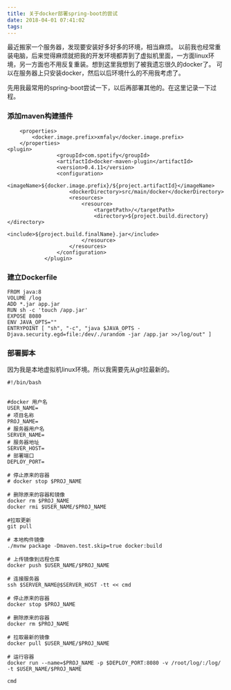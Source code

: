```yaml
---
title: 关于docker部署spring-boot的尝试
date: 2018-04-01 07:41:02
tags:
---
```

最近搬家一个服务器，发现要安装好多好多的环境，相当麻烦。
以前我也经常重装电脑，后来觉得麻烦就把我的开发环境都弄到了虚拟机里面，一方面linux环境，另一方面也不用反复重装。想到这里我想到了被我遗忘很久的docker了。
可以在服务器上只安装docker，然后以后环境什么的不用我考虑了。

先用我最常用的spring-boot尝试一下，以后再部署其他的。在这里记录一下过程。

### 添加maven构建插件
```
	<properties>
		<docker.image.prefix>xmfaly</docker.image.prefix>
	</properties>
<plugin>
				<groupId>com.spotify</groupId>
				<artifactId>docker-maven-plugin</artifactId>
				<version>0.4.11</version>
				<configuration>
					<imageName>${docker.image.prefix}/${project.artifactId}</imageName>
					<dockerDirectory>src/main/docker</dockerDirectory>
					<resources>
						<resource>
							<targetPath>/</targetPath>
							<directory>${project.build.directory}</directory>
							<include>${project.build.finalName}.jar</include>
						</resource>
					</resources>
				</configuration>
			</plugin>
```

### 建立Dockerfile
```
FROM java:8
VOLUME /log
ADD *.jar app.jar
RUN sh -c 'touch /app.jar'
EXPOSE 8080
ENV JAVA_OPTS=""
ENTRYPOINT [ "sh", "-c", "java $JAVA_OPTS -Djava.security.egd=file:/dev/./urandom -jar /app.jar >>/log/out" ]
```

### 部署脚本
因为我是本地虚拟机linux环境。所以我需要先从git拉最新的。
```
#!/bin/bash


#docker 用户名
USER_NAME=
# 项目名称
PROJ_NAME=
# 服务器用户名
SERVER_NAME=
# 服务器地址
SERVER_HOST=
# 部署端口
DEPLOY_PORT=

# 停止原来的容器
# docker stop $PROJ_NAME

# 删除原来的容器和镜像
docker rm $PROJ_NAME
docker rmi $USER_NAME/$PROJ_NAME

#拉取更新
git pull

# 本地构件镜像
./mvnw package -Dmaven.test.skip=true docker:build

# 上传镜像到远程仓库
docker push $USER_NAME/$PROJ_NAME

# 连接服务器
ssh $SERVER_NAME@$SERVER_HOST -tt << cmd

# 停止原来的容器
docker stop $PROJ_NAME

# 删除原来的容器
docker rm $PROJ_NAME

# 拉取最新的镜像
docker pull $USER_NAME/$PROJ_NAME

# 运行容器
docker run --name=$PROJ_NAME -p $DEPLOY_PORT:8080 -v /root/log/:/log/ -t $USER_NAME/$PROJ_NAME

cmd


```
